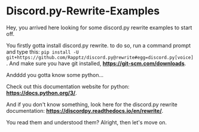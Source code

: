 # Discord.py-Rewrite-Examples

Hey, you arrived here looking for some discord.py rewrite examples to start off.


You firstly gotta install discord.py rewrite. to do so, run a command prompt and type this: ```pip install -U git+https://github.com/Rapptz/discord.py@rewrite#egg=discord.py[voice]```. And make sure you have git installed, **https://git-scm.com/downloads**.


Andddd you gotta know some python...


Check out this documentation website for python: **https://docs.python.org/3/**.


And if you don't know something, look here for the discord.py rewrite documentation: **https://discordpy.readthedocs.io/en/rewrite/**.


You read them and understood them? Alright, then let's move on.
